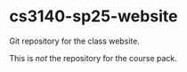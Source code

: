 # cs3140-sp25-website


Git repository for the class website.

This is *not* the repository for the course pack.
